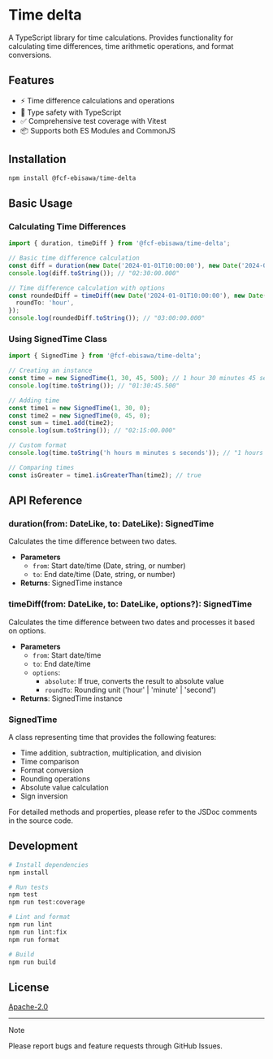 # Time delta

A TypeScript library for time calculations. Provides functionality for calculating time differences, time arithmetic operations, and format conversions.

## Features

- ⚡️ Time difference calculations and operations
- 🎯 Type safety with TypeScript
- ✅ Comprehensive test coverage with Vitest
- 📦 Supports both ES Modules and CommonJS

## Installation

```bash
npm install @fcf-ebisawa/time-delta
```

## Basic Usage

### Calculating Time Differences

```typescript
import { duration, timeDiff } from '@fcf-ebisawa/time-delta';

// Basic time difference calculation
const diff = duration(new Date('2024-01-01T10:00:00'), new Date('2024-01-01T12:30:00'));
console.log(diff.toString()); // "02:30:00.000"

// Time difference calculation with options
const roundedDiff = timeDiff(new Date('2024-01-01T10:00:00'), new Date('2024-01-01T12:30:45'), {
  roundTo: 'hour',
});
console.log(roundedDiff.toString()); // "03:00:00.000"
```

### Using SignedTime Class

```typescript
import { SignedTime } from '@fcf-ebisawa/time-delta';

// Creating an instance
const time = new SignedTime(1, 30, 45, 500); // 1 hour 30 minutes 45 seconds 500 milliseconds
console.log(time.toString()); // "01:30:45.500"

// Adding time
const time1 = new SignedTime(1, 30, 0);
const time2 = new SignedTime(0, 45, 0);
const sum = time1.add(time2);
console.log(sum.toString()); // "02:15:00.000"

// Custom format
console.log(time.toString('h hours m minutes s seconds')); // "1 hours 30 minutes 45 seconds"

// Comparing times
const isGreater = time1.isGreaterThan(time2); // true
```

## API Reference

### duration(from: DateLike, to: DateLike): SignedTime

Calculates the time difference between two dates.

- **Parameters**
  - `from`: Start date/time (Date, string, or number)
  - `to`: End date/time (Date, string, or number)
- **Returns**: SignedTime instance

### timeDiff(from: DateLike, to: DateLike, options?): SignedTime

Calculates the time difference between two dates and processes it based on options.

- **Parameters**
  - `from`: Start date/time
  - `to`: End date/time
  - `options`:
    - `absolute`: If true, converts the result to absolute value
    - `roundTo`: Rounding unit ('hour' | 'minute' | 'second')
- **Returns**: SignedTime instance

### SignedTime

A class representing time that provides the following features:

- Time addition, subtraction, multiplication, and division
- Time comparison
- Format conversion
- Rounding operations
- Absolute value calculation
- Sign inversion

For detailed methods and properties, please refer to the JSDoc comments in the source code.

## Development

```bash
# Install dependencies
npm install

# Run tests
npm test
npm run test:coverage

# Lint and format
npm run lint
npm run lint:fix
npm run format

# Build
npm run build
```

## License

[Apache-2.0](LICENSE)

---

> [!NOTE]
> Please report bugs and feature requests through GitHub Issues.
